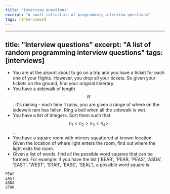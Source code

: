 ```yaml
---
title: "Interview questions"
excerpt: "A small collection of programming interview questions"
tags: [Interviews]
---
```

---
title: "Interview questions"
excerpt: "A list of random programming interview questions"
tags: [interviews]
---

- You are at the airport about to go on a trip and you have a ticket for each one of your flights. However, you drop all your tickets. So given your tickets on the ground, find your original itinerary.
- You have a sidewalk of length $$N$$. It's raining - each time it rains, you are given a range of where on the sidewalk rain has fallen. Ring a bell when all the sidewalk is wet.
- You have a list of integers. Sort them such that $$ n_1 < n_2 > n_3 < n_4 > $$...
- You have a square room with mirrors squattered at known location. Given the location of where light enters the room, find out where the light exits the room.
- Given a list of words, find all the possible word squares that can be formed.
For example: if you have the list ['BEAR', 'PEAR, 'PEAS', 'ASDA', 'EAST', 'WEST', 'STAR', 'EASE', 'SEAL'], a possible word square is
```
PEAS
EAST
ASDA
STAR
```
